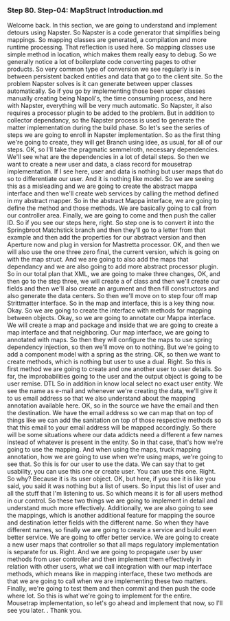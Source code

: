 ### Step 80. Step-04: MapStruct Introduction.md
Welcome back. In this section, we are going to understand and implement detours using Napster. So Napster is a code generator that simplifies being mappings. So mapping classes are generated, a compilation and more runtime processing. That reflection is used here. So mapping classes use simple method in location, which makes them really easy to debug. So we generally notice a lot of boilerplate code converting pages to other products. So very common type of conversion we see regularly is in between persistent backed entities and data that go to the client site. So the problem Napster solves is it can generate between upper classes automatically. So if you go by implementing those been upper classes manually creating being Napoli's, the time consuming process, and here with Napster, everything will be very much automatic. So Napster, it also requires a processor plugin to be added to the problem. But in addition to collector dependancy, so the Napster process is used to generate the matter implementation during the build phase. So let's see the series of steps we are going to enroll in Napster implementation. So as the first thing we're going to create, they will get Branch using idee, as usual, for all of our steps. OK, so I'll take the pragmatic semmelroth, necessary dependencies. We'll see what are the dependencies in a lot of detail steps. So then we want to create a new user and data, a class record for mousetrap implementation. If I see here, user and data is nothing but user maps that do so to differentiate our user. And it is nothing like model. So we are seeing this as a misleading and we are going to create the abstract mappa interface and then we'll create web services by calling the method defined in my abstract mapper. So in the abstract Mappa interface, we are going to define the method and those methods. We are basically going to call from our controller area. Finally, we are going to come and then push the caller ID. So if you see our steps here, right. So step one is to convert it into the Springbroot Matchstick branch and then they'll go to a letter from that example and then add the properties for our abstract version and then Aperture now and plug in version for Mastretta processor. OK, and then we will also use the one three zero final, the current version, which is going on with the map struct. And we are going to also add the maps that dependancy and we are also going to add more abstract processor plugin. So in our total plan that XML, we are going to make three changes, OK, and then go to the step three, we will create a of class and then we'll create our fields and then we'll also create an argument and then fill constructors and also generate the data centers. So then we'll move on to step four off map Strittmatter interface. So in the map and interface, this is a key thing now. Okay. So we are going to create the interface with methods for mapping between objects. Okay, so we are going to annotate our Mappa interface. We will create a map and package and inside that we are going to create a map interface and that neighboring. Our map interface, we are going to annotated with maps. So then they will configure the maps to use spring dependency injection, so then we'll move on to nothing. But we're going to add a component model with a spring as the string. OK, so then we want to create methods, which is nothing but user to use a dual. Right. So this is first method we are going to create and one another user to user details. So far, the improbabilities going to the user and the output object is going to be user remise. DTL So in addition in know local select no exact user entity. We see the name as e-mail and whenever we're creating the data, we'll give it to us email address so that we also understand about the mapping annotation available here. OK, so in the source we have the email and then the destination. We have the email address so we can map that on top of things like we can add the sanitation on top of those respective methods so that this email to your email address will be mapped accordingly. So there will be some situations where our data addicts need a different a few names instead of whatever is present in the entity. So in that case, that's how we're going to use the mapping. And when using the maps, truck mapping annotation, how we are going to use when we're using maps, we're going to see that. So this is for our user to use the data. We can say that to get usability, you can use this one or create user. You can use this one. Right. So why? Because it is its user object. OK, but here, if you see it is like you said, you said it was nothing but a list of users. So input this list of user and all the stuff that I'm listening to us. So which means it is for all users method in our control. So these two things we are going to implement in detail and understand much more effectively. Additionally, we are also going to see the mappings, which is another additional feature for mapping the source and destination letter fields with the different name. So when they have different names, so finally we are going to create a service and build even better service. We are going to offer better service. We are going to create a new user maps that controller so that all maps regulatory implementation is separate for us. Right. And we are going to propagate user by user methods from user controller and then implement them effectively in relation with other users, what we call integration with our map interface methods, which means like in mapping interface, these two methods are that we are going to call when we are implementing these two matters. Finally, we're going to test them and then commit and then push the code where Iot. So this is what we're going to implement for the entire. Mousetrap implementation, so let's go ahead and implement that now, so I'll see you later. . Thank you. 
